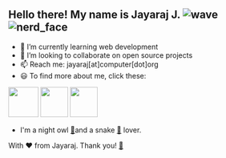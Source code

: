 ## Hello there! My name is Jayaraj J.  ![wave](https://github.githubassets.com/images/icons/emoji/unicode/1f44b.png)![nerd_face](https://github.githubassets.com/images/icons/emoji/unicode/1f913.png)

- 🌱 I’m currently learning web development
- 👯 I’m looking to collaborate on open source projects
- 📫 Reach me: jayaraj[at]computer[dot]org
- 😃 To find more about me, click these:

[<img src="https://content.linkedin.com/content/dam/me/business/en-us/amp/brand-site/v2/bg/LI-Bug.svg.original.svg" width=60 height= 60>](https://linkedin.com/in/jyjnair)       [<img src="https://image.flaticon.com/icons/svg/2111/2111463.svg" width=55 height= 60>](https://instagram.com/_jyrj_)                       [<img src="https://image.flaticon.com/icons/svg/174/174848.svg" width=55 height= 60>](https://instagram.com/jyjnair)

 - I'm a night owl [🦉](https://emojipedia.org/owl/)and a snake [🐍](https://emojipedia.org/snake/) lover.

With ❤️ from Jayaraj. Thank you! [🙏](https://emojipedia.org/folded-hands/)
```
```
